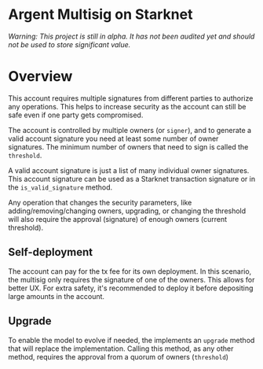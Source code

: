 # Argent Multisig on Starknet

_Warning: This project is still in alpha. It has not been audited yet and should not be used to store significant value._

# Overview

This account requires multiple signatures from different parties to authorize any operations. This helps to increase security as the account can still be safe even if one party gets compromised.


The account is controlled by multiple owners (or `signer`), and to generate a valid account signature you need at least some number of owner signatures. The minimum number of owners that need to sign is called the `threshold`.

A valid account signature is just a list of many individual owner signatures. This account signature can be used as a Starknet transaction signature or in the `is_valid_signature` method.

Any operation that changes the security parameters, like adding/removing/changing owners, upgrading, or changing the threshold will also require the approval (signature) of enough owners (current threshold).

## Self-deployment

The account can pay for the tx fee for its own deployment. In this scenario, the multisig only requires the signature of one of the owners.
This allows for better UX. For extra safety, it's recommended to deploy it before depositing large amounts in the account.


## Upgrade
To enable the model to evolve if needed, the implements an `upgrade` method that will replace the implementation. Calling this method, as any other method, requires the approval from a quorum of owners (`threshold`)

